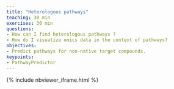 ```yaml
---
title: "Heterologous pathways"
teaching: 30 min
exercises: 30 min
questions:
- How can I find heterologous pathways ?
- How do I visualize omics data in the context of pathways?
objectives:
- Predict pathways for non-native target compounds.
keypoints:
- PathwayPredictor
---
```


{% include nbviewer_iframe.html %}
